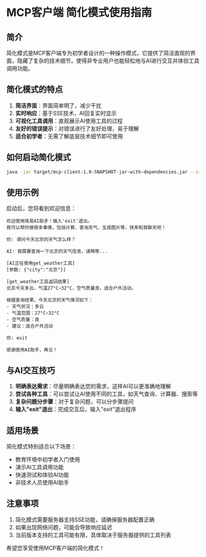 # MCP客户端 简化模式使用指南

## 简介

简化模式是MCP客户端专为初学者设计的一种操作模式，它提供了简洁直观的界面，隐藏了复杂的技术细节，使得非专业用户也能轻松地与AI进行交互并体验工具调用功能。

## 简化模式的特点

1. **简洁界面**：界面简单明了，减少干扰
2. **实时响应**：基于SSE技术，AI回复实时显示
3. **可视化工具调用**：直观展示AI使用工具的过程
4. **友好的错误提示**：对错误进行了友好处理，易于理解
5. **适合初学者**：无需了解底层技术细节即可使用

## 如何启动简化模式

```bash
java -jar target/mcp-client-1.0-SNAPSHOT-jar-with-dependencies.jar --simple
```

## 使用示例

启动后，您将看到欢迎信息：

```
欢迎使用简易AI助手！输入'exit'退出。
我可以帮你做很多事情，包括计算、查询天气、生成图片等，快来和我聊天吧！

你: 请问今天北京的天气怎么样？

AI: 我需要查询一下北京的天气信息，请稍等...

[AI正在使用get_weather工具]
[参数: {"city":"北京"}]

[get_weather工具返回结果]
北京今天多云，气温27°C~32°C，空气质量良，适合户外活动。

根据查询结果，今天北京的天气情况如下：
- 天气状况：多云
- 气温范围：27°C~32°C
- 空气质量：良
- 建议：适合户外活动

你: exit

感谢使用AI助手，再见！
```

## 与AI交互技巧

1. **明确表达需求**：尽量明确表达您的需求，这样AI可以更准确地理解
2. **尝试各种工具**：可以尝试让AI使用不同的工具，如天气查询、计算器、搜索等
3. **复杂问题分步骤**：对于复杂问题，可以分步骤提问
4. **输入"exit"退出**：完成交互后，输入"exit"退出程序

## 适用场景

简化模式特别适合以下场景：
- 教育环境中初学者入门使用
- 演示AI工具调用功能
- 快速测试和体验AI功能
- 非技术人员使用AI助手

## 注意事项

1. 简化模式需要服务器支持SSE功能，请确保服务器配置正确
2. 如果出现网络问题，可能会导致响应延迟
3. 当前版本支持的工具可能有限，具体取决于服务器提供的工具列表

希望您享受使用MCP客户端的简化模式！ 
